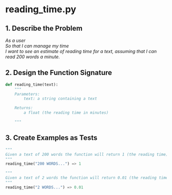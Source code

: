 # reading_time.py

## 1. Describe the Problem
_As a user\
So that I can manage my time\
I want to see an estimate of reading time for a text, assuming that I can read 200 words a minute._

## 2. Design the Function Signature

```python
def reading_time(text):
    """
    Parameters:
        text: a string containing a text

    Returns:
        a float (the reading time in minutes)

    """
```

## 3. Create Examples as Tests


```python
"""
Given a text of 200 words the function will return 1 (the reading time) 
"""
reading_time("200 WORDS...") => 1

"""
Given a text of 2 words the function will return 0.01 (the reading time) 
"""
reading_time("2 WORDS...") => 0.01
```